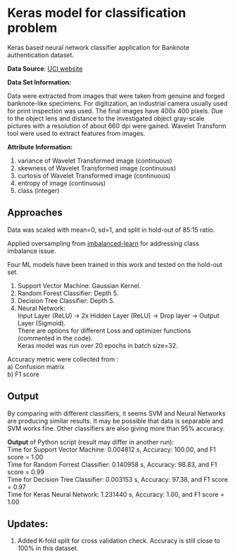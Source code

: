 # Keras model for classification problem

Keras based neural network classifier application for Banknote authentication dataset.  

**Data Source**: [UCI website](https://archive.ics.uci.edu/ml/datasets/banknote+authentication)  

**Data Set Information:**  

Data were extracted from images that were taken from genuine and forged banknote-like 
specimens. For digitization, an industrial camera usually used for print inspection was 
used. The final images have 400x 400 pixels. Due to the object lens and distance to the 
investigated object gray-scale pictures with a resolution of about 660 dpi were gained.
 Wavelet Transform tool were used to extract features from images.  

**Attribute Information:**

1. variance of Wavelet Transformed image (continuous)  
2. skewness of Wavelet Transformed image (continuous)  
3. curtosis of Wavelet Transformed image (continuous)  
4. entropy of image (continuous)  
5. class (integer)  

## Approaches  

Data was scaled with mean=0, sd=1, and split in hold-out of 85:15 ratio.  

Applied oversampling from [imbalanced-learn](https://imbalanced-learn.readthedocs.io/en/stable/index.html) 
for addressing class imbalance issue.  

Four ML models have been trained in this work and tested on the hold-out set.      
1) Support Vector Machine: Gaussian Kernel.    
2) Random Forest Classifier:  Depth 5.  
3) Decision Tree Classifier:  Depth 5.  
4) Neural Network:  
Input Layer (ReLU) -> 2x Hidden Layer (ReLU) -> Drop layer -> Output Layer (Sigmoid).  
  There are options for different Loss and optimizer functions (commented in the code).  
  Keras model was run over 20 epochs in batch size=32.  

Accuracy metric were collected from :  
a) Confusion matrix  
b) F1 score  

## Output  

By comparing with different classifiers, it seems SVM and Neural Networks are producing similar results. It may be 
possible that data is separable and SVM works fine. Other classifiers are also giving more than 95% accuracy.   

**Output** of Python script (result may differ in another run):  
Time for Support Vector Machine: 0.004812 s, Accuracy: 100.00, and F1 score = 1.00  
Time for Random Forrest Classifier: 0.140958 s, Accuracy: 98.83, and F1 score = 0.99  
Time for Decision Tree Classifier: 0.003153 s, Accuracy: 97.38, and F1 score = 0.97  
Time for Keras Neural Network: 1.231440 s, Accuracy: 1.00, and F1 score = 1.00   

## Updates:  

1) Added K-fold split for cross validation check. Accuracy is still close to 100% in this dataset.
